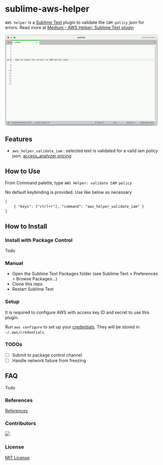 # sublime-aws-helper
`AWS helper` is a [Sublime Text](https://www.sublimetext.com/) plugin to validate the `IAM policy` json for errors. 
Read more at [Medium - AWS Helper: Sublime Text plugin](https://medium.com/@cibin.mathew/aws-helper-sublime-text-plugin-7e5f77fee7d4)


![Demo](images/demo.gif)


## Features
- `aws_helper_validate_iam` :  selected text is validated for a valid iam policy json. [access_analyzer pricing](https://aws.amazon.com/iam/access-analyzer/pricing/)

## How to Use

From Command palette, type `AWS Helper: validate IAM policy`

No default keybinding is provided. Use like below as necessary
```
[
    { "keys": ["ctrl+r"], "command": "aws_helper_validate_iam" }
]
```
## How to Install

### Install with Package Control
Todo
### Manual
- Open the Sublime Text Packages folder (see Sublime Text > Preferences > Browse Packages...)
- Clone this repo
- Restart Sublime Text
### Setup
It is required to configure AWS with access key ID and secret to use this plugin.

Run `aws configure` to set up your [credentials](https://boto3.amazonaws.com/v1/documentation/api/latest/guide/configuration.html).
They will be stored in` ~/.aws/credentials`.

### TODOs
- [ ] Submit to package control channel
- [ ] Handle network failure from freezing

## FAQ
Todo

### References
[References](resources.md)

### Contributors

<a href="https://github.com/cibinmathew/sublime-aws-helper/graphs/contributors">
  <img src="https://contributors-img.web.app/image?repo=cibinmathew/sublime-aws-helper" />
</a>

### License

[MIT License](./LICENSE)
